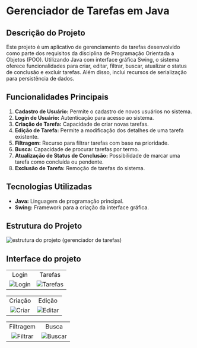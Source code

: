 # Gerenciador de Tarefas em Java

## Descrição do Projeto
Este projeto é um aplicativo de gerenciamento de tarefas desenvolvido como parte dos requisitos da disciplina de Programação Orientada a Objetos (POO). Utilizando Java com interface gráfica Swing, o sistema oferece funcionalidades para criar, editar, filtrar, buscar, atualizar o status de conclusão e excluir tarefas. Além disso, inclui recursos de serialização para persistência de dados.

## Funcionalidades Principais
1. **Cadastro de Usuário:** Permite o cadastro de novos usuários no sistema.
2. **Login de Usuário:** Autenticação para acesso ao sistema.
3. **Criação de Tarefa:** Capacidade de criar novas tarefas.
4. **Edição de Tarefa:** Permite a modificação dos detalhes de uma tarefa existente.
5. **Filtragem:** Recurso para filtrar tarefas com base na prioridade.
6. **Busca:** Capacidade de procurar tarefas por termo.
7. **Atualização de Status de Conclusão:** Possibilidade de marcar uma tarefa como concluída ou pendente.
8. **Exclusão de Tarefa:** Remoção de tarefas do sistema.

## Tecnologias Utilizadas
- **Java:** Linguagem de programação principal.
- **Swing:** Framework para a criação da interface gráfica.
  
## Estrutura do Projeto
![estrutura do projeto (gerenciador de tarefas)](https://github.com/csabrina/GerenciadorDeTarefas/assets/103321497/a74cc0f6-0e12-4b1e-bf7b-7366d381a68d)

## Interface do projeto

<p align="center">
  <table align="center">
    <tr>
      <td align="center">Login</td>
      <td align="center">Tarefas</td>
    </tr>
    <tr>
      <td align="center"><img src="https://github.com/csabrina/GerenciadorDeTarefas/assets/103321497/346c75e5-229a-4d0c-8276-4bc0e3ae6b7e" alt="Login" /></td>
      <td align="center"><img src="https://github.com/csabrina/GerenciadorDeTarefas/assets/103321497/949cd1f9-5361-488a-be8f-094f6d9e7144" alt="Tarefas" /></td>
    </tr>
  </table>
</p>

<p align="center">
  <table align="center">
    <tr>
      <td align="center">Criação</td>
      <td align="center">Edição</td>
    </tr>
    <tr>
      <td align="center"><img src="https://github.com/csabrina/GerenciadorDeTarefas/assets/103321497/8fe859d8-ac7e-4a74-a4da-309e1d9d4ad5" alt="Criar" /></td>
      <td align="center"><img src="https://github.com/csabrina/GerenciadorDeTarefas/assets/103321497/5c5cfe9c-dfa1-44c8-8785-a18a1e869191" alt="Editar" /></td>
    </tr>
  </table>
</p>

<p align="center">
  <table align="center">
    <tr>
      <td align="center">Filtragem</td>
      <td align="center">Busca</td>
    </tr>
    <tr>
      <td align="center"><img src="https://github.com/csabrina/GerenciadorDeTarefas/assets/103321497/040c98f5-41c9-4f3a-bbdc-7de95352dcb7" alt="Filtrar" /></td>
      <td align="center"><img src="https://github.com/csabrina/GerenciadorDeTarefas/assets/103321497/85bdeb18-a10b-463b-b02f-b4630b91e969" alt="Buscar" /></td>
    </tr>
  </table>
</p>
